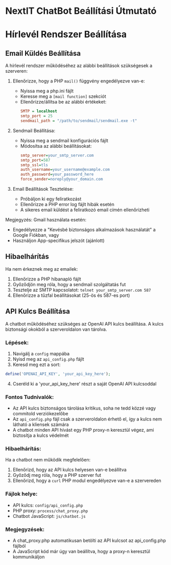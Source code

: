 # NextIT ChatBot Beállítási Útmutató
# Hírlevél Rendszer Beállítása

## Email Küldés Beállítása

A hírlevél rendszer működéséhez az alábbi beállítások szükségesek a szerveren:

1. Ellenőrizze, hogy a PHP `mail()` függvény engedélyezve van-e:
   - Nyissa meg a php.ini fájlt
   - Keresse meg a `[mail function]` szekciót
   - Ellenőrizze/állítsa be az alábbi értékeket:
     ```ini
     SMTP = localhost
     smtp_port = 25
     sendmail_path = "/path/to/sendmail/sendmail.exe -t"
     ```

2. Sendmail Beállítása:
   - Nyissa meg a sendmail konfigurációs fájlt
   - Módosítsa az alábbi beállításokat:
     ```ini
     smtp_server=your_smtp_server.com
     smtp_port=587
     smtp_ssl=tls
     auth_username=your_username@example.com
     auth_password=your_password_here
     force_sender=noreply@your_domain.com
     ```

3. Email Beállítások Tesztelése:
   - Próbáljon ki egy feliratkozást
   - Ellenőrizze a PHP error log fájlt hibák esetén
   - A sikeres email küldést a feliratkozó email címén ellenőrizheti

Megjegyzés: Gmail használata esetén:
- Engedélyezze a "Kevésbé biztonságos alkalmazások használatát" a Google Fiókban, vagy
- Használjon App-specifikus jelszót (ajánlott)

## Hibaelhárítás

Ha nem érkeznek meg az emailek:
1. Ellenőrizze a PHP hibanapló fájlt
2. Győződjön meg róla, hogy a sendmail szolgáltatás fut
3. Tesztelje az SMTP kapcsolatot: `telnet your_smtp_server.com 587`
4. Ellenőrizze a tűzfal beállításokat (25-ös és 587-es port)

## API Kulcs Beállítása

A chatbot működéséhez szükséges az OpenAI API kulcs beállítása. A kulcs biztonsági okokból a szerveroldalon van tárolva.

### Lépések:

1. Navigálj a `config` mappába
2. Nyisd meg az `api_config.php` fájlt
3. Keresd meg ezt a sort:
```php
define('OPENAI_API_KEY', 'your_api_key_here');
```
4. Cseréld ki a 'your_api_key_here' részt a saját OpenAI API kulcsoddal

### Fontos Tudnivalók:

- Az API kulcs biztonságos tárolása kritikus, soha ne tedd közzé vagy commitold verziókezelőbe
- Az `api_config.php` fájl csak a szerveroldalon érhető el, így a kulcs nem látható a kliensek számára
- A chatbot minden API hívást egy PHP proxy-n keresztül végez, ami biztosítja a kulcs védelmét

### Hibaelhárítás:

Ha a chatbot nem működik megfelelően:

1. Ellenőrizd, hogy az API kulcs helyesen van-e beállítva
2. Győződj meg róla, hogy a PHP szerver fut
3. Ellenőrizd, hogy a `curl` PHP modul engedélyezve van-e a szervereden

### Fájlok helye:

- API kulcs: `config/api_config.php`
- PHP proxy: `process/chat_proxy.php`
- Chatbot JavaScript: `js/chatbot.js`

### Megjegyzések:

- A chat_proxy.php automatikusan betölti az API kulcsot az api_config.php fájlból
- A JavaScript kód már úgy van beállítva, hogy a proxy-n keresztül kommunikáljon
